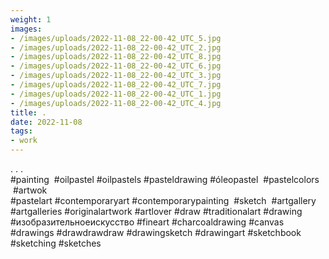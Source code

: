 ```yaml
---
weight: 1
images:
- /images/uploads/2022-11-08_22-00-42_UTC_5.jpg
- /images/uploads/2022-11-08_22-00-42_UTC_2.jpg
- /images/uploads/2022-11-08_22-00-42_UTC_8.jpg
- /images/uploads/2022-11-08_22-00-42_UTC_6.jpg
- /images/uploads/2022-11-08_22-00-42_UTC_3.jpg
- /images/uploads/2022-11-08_22-00-42_UTC_7.jpg
- /images/uploads/2022-11-08_22-00-42_UTC_1.jpg
- /images/uploads/2022-11-08_22-00-42_UTC_4.jpg
title: .
date: 2022-11-08
tags:
- work
---
```


.
.
.
#painting  #oilpastel #oilpastels #pasteldrawing #óleopastel  #pastelcolors   #artwok #pastelart #contemporaryart #contemporarypainting  #sketch  #artgallery  #artgalleries #originalartwork #artlover #draw #traditionalart 
#drawing #изобразительноеискусство  #fineart #charcoaldrawing #canvas #drawings #drawdrawdraw #drawingsketch #drawingart  #sketchbook #sketching #sketches
